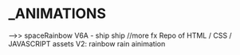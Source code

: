 # _ANIMATIONS
-->> spaceRainbow V6A - ship ship //more fx
Repo of HTML / CSS / JAVASCRIPT assets
V2: rainbow rain ainimation

